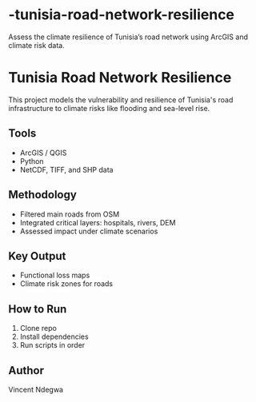 # -tunisia-road-network-resilience
Assess the climate resilience of Tunisia’s road network using ArcGIS and climate risk data.
# Tunisia Road Network Resilience

This project models the vulnerability and resilience of Tunisia's road infrastructure to climate risks like flooding and sea-level rise.

## Tools
- ArcGIS / QGIS
- Python
- NetCDF, TIFF, and SHP data

## Methodology
- Filtered main roads from OSM
- Integrated critical layers: hospitals, rivers, DEM
- Assessed impact under climate scenarios

## Key Output
- Functional loss maps
- Climate risk zones for roads

## How to Run
1. Clone repo
2. Install dependencies
3. Run scripts in order

## Author
Vincent Ndegwa
